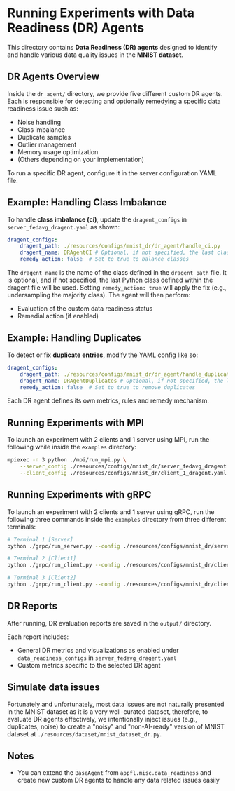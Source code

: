 # Running Experiments with Data Readiness (DR) Agents

This directory contains **Data Readiness (DR) agents** designed to identify and handle various data quality issues in the **MNIST dataset**.

## DR Agents Overview

Inside the `dr_agent/` directory, we provide five different custom DR agents. Each is responsible for detecting and optionally remedying a specific data readiness issue such as:

- Noise handling
- Class imbalance
- Duplicate samples
- Outlier management
- Memory usage optimization
- (Others depending on your implementation)

To run a specific DR agent, configure it in the server configuration YAML file.

## Example: Handling Class Imbalance

To handle **class imbalance (ci)**, update the `dragent_configs` in `server_fedavg_dragent.yaml` as shown:

```yaml
dragent_configs:
    dragent_path: ./resources/configs/mnist_dr/dr_agent/handle_ci.py
    dragent_name: DRAgentCI # Optional, if not specified, the last class will be used
    remedy_action: false  # Set to true to balance classes
```

The `dragent_name` is the name of the class defined in the `dragent_path` file. It is optional, and if not specified, the last Python class defined within the dragent file will be used.
Setting `remedy_action: true` will apply the fix (e.g., undersampling the majority class). The agent will then perform:

- Evaluation of the custom data readiness status
- Remedial action (if enabled)

## Example: Handling Duplicates
To detect or fix **duplicate entries**, modify the YAML config like so:

```yaml
dragent_configs:
    dragent_path: ./resources/configs/mnist_dr/dr_agent/handle_duplicates.py
    dragent_name: DRAgentDuplicates # Optional, if not specified, the last class will be used
    remedy_action: false  # Set to true to remove duplicates
```

Each DR agent defines its own metrics, rules and remedy mechanism.

## Running Experiments with MPI
To launch an experiment with 2 clients and 1 server using MPI, run the following while inside the `examples` directory:

```bash
mpiexec -n 3 python ./mpi/run_mpi.py \
    --server_config ./resources/configs/mnist_dr/server_fedavg_dragent.yaml \
    --client_config ./resources/configs/mnist_dr/client_1_dragent.yaml
```

## Running Experiments with gRPC
To launch an experiment with 2 clients and 1 server using gRPC, run the following three commands inside the `examples` directory from three different terminals:

```bash
# Terminal 1 [Server]
python ./grpc/run_server.py --config ./resources/configs/mnist_dr/server_fedavg_dragent.yaml
```

```bash
# Terminal 2 [Client1]
python ./grpc/run_client.py --config ./resources/configs/mnist_dr/client_1_dragent.yaml
```

```bash
# Terminal 3 [Client2]
python ./grpc/run_client.py --config ./resources/configs/mnist_dr/client_2_dragent.yaml
```

## DR Reports
After running, DR evaluation reports are saved in the `output/` directory.

Each report includes:

- General DR metrics and visualizations as enabled under `data_readiness_configs` in `server_fedavg_dragent.yaml`
- Custom metrics specific to the selected DR agent

## Simulate data issues
Fortunately and unfortunately, most data issues are not naturally presented in the MNIST dataset as it is a very well-curated dataset, therefore, to evaluate DR agents effectively, we intentionally inject issues (e.g., duplicates, noise) to create a "noisy" and "non-AI-ready" version of MNIST dataset at `./resources/dataset/mnist_dataset_dr.py`.

## Notes
- You can extend the `BaseAgent` from `appfl.misc.data_readiness` and create new custom DR agents to handle any data related issues easily
